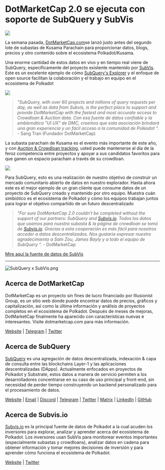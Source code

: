 # DotMarketCap 2.0 se ejecuta con soporte de SubQuery y SubVis

![](https://cdn-images-1.medium.com/max/1600/1*fIxEXupCMUaaMsWQbA7zFQ.gif)

La semana pasada, [DotMarketCap.com](https://dotmarketcap.com/)se lanzó justo antes del segundo lote de subastas de Kusama Parachain para proporcionar datos, blogs, precios y otro contenido sobre el ecosistema Polkadot/Kusama.

Una enorme cantidad de estos datos en vivo y en tiempo real viene de SubQuery, específicamente del proyecto existente mantenido por [SubVis](https://explorer.subquery.network/subquery/subvis-io/kusama-auction). Este es un excelente ejemplo de cómo [SubQuery's Explorer](https://explorer.subquery.network/) y el enfoque de open source facilitan la colaboración y el trabajo en equipo en el ecosistema de Polkadot

![](https://cdn-images-1.medium.com/max/1600/1*-UL84MrIB3TtZBkDPwLMmw.png)

> _"SubQuery, with over 60 projects and millions of query requests per day, as well as data from Subvis, is the perfect place to support and provide DotMarketCap with the fastest and most accurate access to Crowdloan & Auction data. Con esa fuente de datos confiable y la emblemática "UI UX" de DMC, creemos que esta asociación brindará una gran experiencia y un fácil acceso a la comunidad de Polkadot "._ - Sang Tran (Fundador DotMarketCap)

La subasta parachain de Kusama es el evento más importante de este año, y con [Auction & Crowdloan tracking](https://dotmarketcap.com/auction), usted puede mantenerse al día de la feroz competencia entre proyectos y apoyar a sus candidatos favoritos para que ganen un espacio parachain a través de su crowdloan.

![](https://cdn-images-1.medium.com/max/1600/1*n_y-1CUv1BcU2bzCs15djA.png)

Para SubQuery, esto es una realización de nuestro objetivo de construir un mercado comunitario abierto de datos en nuestro explorador. Hasta ahora este es el mejor ejemplo de un gran cliente que consume datos de un proyecto de SubQuery creado y mantenido por otro equipo. Muestra cuán simbiótico es el ecosistema de Polkadot y cómo los equipos trabajan juntos para lograr el objetivo compartido de un futuro descentralizado

> _"For sure DotMarketCap 2.0 couldn’t be completed without the support of our partners: SubQuery and [Subvis.io](http://subvis.io/). Todos los datos que usamos para nuestra subasta & la página de crowdloan se tomó de [Subvis.io](http://subvis.io/). Gracias a esta cooperación es más fácil para nosotros acceder a datos descentralizados. Nos gustaría expresar nuestro agradecimiento a Sam Zou, James Bayly y a todo el equipo de SubQuery "._ - DotMarketCap

[Mire aquí la fuente de datos de SubVis](https://explorer.subquery.network/subquery/subvis-io/kusama-auction)

---

![SubQuery x SubVis.png](https://cdn-images-1.medium.com/max/1600/1*ZOtmJdlgr-5H4BAt2gVKLw.png)

## **Acerca de DotMarketCap**

DotMarketCap es un proyecto sin fines de lucro financiado por Illusionist Group, es un sitio web donde puede encontrar datos de precios, gráficos y capitalización, así como la última información y análisis de proyectos completos en el ecosistema de Polkadot. Después de meses de mejoras, DotMarketCap finalmente ha aparecido con características nuevas e interesantes. Visite dotmarketcap.com para más información.

[Website](http://dotmarketcap.com/) | [Telegram](https://t.me/DotMarketCap_ANN) | [Twitter](https://twitter.com/DotMarketCap?ref_src=twsrc%5Egoogle%7Ctwcamp%5Eserp%7Ctwgr%5Eauthor)

## **Acerca de SubQuery**

[SubQuery](https://subquery.network/) es una agregación de datos descentralizada, indexación & capa de consulta entre las blockchains Layer-1 y las aplicaciones descentralizadas (DApps). Actualmente enfocados en proyectos de Polkadot y Substrate, estos datos a manera de servicio permiten a los desarrolladores concentrarse en su caso de uso principal y front-end, sin necesidad de perder tiempo construyendo un backend personalizado para el procesamiento de datos.

[Website](https://subquery.network/) | [Email](mailto:hello@subquery.network) | [Discord](https://discord.com/invite/78zg8aBSMG) | [Telegram](https://t.me/subquerynetwork) | [Twitter](https://twitter.com/subquerynetwork) | [Matrix](https://matrix.to/#/#subquery:matrix.org) | [LinkedIn](https://www.linkedin.com/company/subquery) | [GitHub](https://github.com/subquery)

## **Acerca de Subvis.io**

[Subvis.io](https://dotmarketcap.com/blog-detail/541/Subvis.io) es la principal fuente de datos de Polkadot a la cual acuden los inversores para explorar, analizar y aprender acerca del ecosistema de Polkadot. Los inversores usan SubVis para monitorear eventos importantes (especialmente subastas y crowdloans), analizar datos en cadena para obtener información y tomar mejores decisiones de inversión y para aprender cómo funciona el ecosistema de Polkadot.

[Website](https://www.subvis.io/) | [Twitter](https://twitter.com/subvisioapp)

